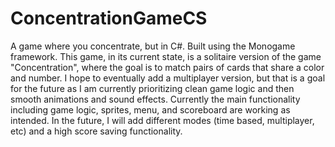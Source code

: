 # ConcentrationGameCS
 A game where you concentrate, but in C#. Built using the Monogame framework. This game, in its current state, is a solitaire version of the game "Concentration", where the goal is to match pairs of cards that share a color and number. I hope to eventually add a multiplayer version, but that is a goal for the future as I am currently prioritizing clean game logic and then smooth animations and sound effects. Currently the main functionality including game logic, sprites, menu, and scoreboard are working as intended. In the future, I will add different modes (time based, multiplayer, etc) and a high score saving functionality.
